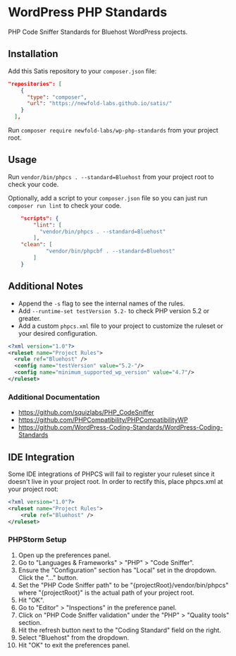 # WordPress PHP Standards

PHP Code Sniffer Standards for Bluehost WordPress projects.

## Installation

Add this Satis repository to your `composer.json` file:

```json
"repositories": [
    {
      "type": "composer",
      "url": "https://newfold-labs.github.io/satis/"
    }
  ],
```

Run `composer require newfold-labs/wp-php-standards` from your project root.

## Usage

Run `vendor/bin/phpcs . --standard=Bluehost` from your project root to check your code.

Optionally, add a script to your `composer.json` file so you can just run `composer run lint` to check your code.

```json
    "scripts": {
        "lint": [
          "vendor/bin/phpcs . --standard=Bluehost"
        ],
	"clean": [
            "vendor/bin/phpcbf . --standard=Bluehost"
        ]
    }
```

## Additional Notes
- Append the `-s` flag to see the internal names of the rules.
- Add `--runtime-set testVersion 5.2-` to check PHP version 5.2 or greater.
- Add a custom `phpcs.xml` file to your project to customize the ruleset or your desired configuration.

```xml
<?xml version="1.0"?>
<ruleset name="Project Rules">
  <rule ref="Bluehost" />
  <config name="testVersion" value="5.2-"/>
  <config name="minimum_supported_wp_version" value="4.7"/>
</ruleset>
```

### Additional Documentation
- https://github.com/squizlabs/PHP_CodeSniffer
- https://github.com/PHPCompatibility/PHPCompatibilityWP
- https://github.com/WordPress-Coding-Standards/WordPress-Coding-Standards

## IDE Integration
Some IDE integrations of PHPCS  will fail to register your ruleset since it doesn't live in your project root. In order to rectify this, place phpcs.xml at your project root:

```xml
<?xml version="1.0"?>
<ruleset name="Project Rules">
	<rule ref="Bluehost" />
</ruleset>
```

### PHPStorm Setup

1. Open up the preferences panel.
2. Go to "Languages & Frameworks" > "PHP" > "Code Sniffer".
3. Ensure the "Configuration" section has "Local" set in the dropdown. Click the "..." button.
4. Set the "PHP Code Sniffer path" to be "{projectRoot}/vendor/bin/phpcs" where "{projectRoot}" is the actual path of your project root.
5. Hit "OK".
6. Go to "Editor" > "Inspections" in the preference panel.
7. Click on "PHP Code Sniffer validation" under the "PHP" > "Quality tools" section.
8. Hit the refresh button next to the "Coding Standard" field on the right.
9. Select "Bluehost" from the dropdown.
10. Hit "OK" to exit the preferences panel.
